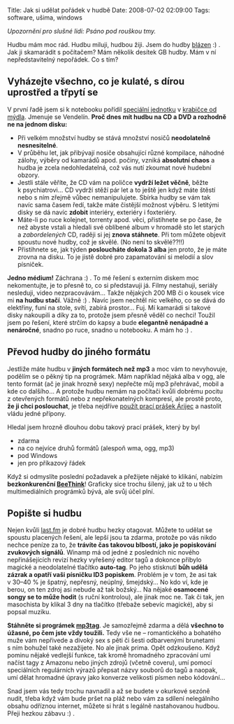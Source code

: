 Title: Jak si udělat pořádek v hudbě
Date: 2008-07-02 02:09:00
Tags: software, ušima, windows

*Upozornění pro slušné lidi: Psáno pod rouškou tmy.*

Hudbu mám moc rád. Hudbu miluji, hudbou žiji. Jsem do hudby [blázen](http://blog.javorek.net/2008/05/07/jedinecna-individua/) :) . Jak ji skamarádit s počítačem? Mám několik desítek GB hudby. Mám v ní nepředstavitelný nepořádek. Co s tím?

## Vyházejte všechno, co je kulaté, s dírou uprostřed a třpytí se

V první řadě jsem si k notebooku pořídil [speciální jednotku](http://www.alza.cz/pevny-disk-hitachi-travelstar-5k250-d85430.htm) v [krabičce od mýdla](http://www.alza.cz/externi-box-msi-starbox-d85883.htm). Jmenuje se Vendelín. **Proč dnes mít hudbu na CD a DVD a rozhodně ne na jednom disku:**

-   Při velkém množství hudby se stává množství nosičů **neodolatelně nesnesitelné**.
-   V průběhu let, jak přibývají nosiče obsahující různé kompilace, náhodné zálohy, výběry od kamarádů apod. počiny, vzniká **absolutní chaos** a hudba je zcela nedohledatelná, což vás nutí zkoumat nové hudební obzory.
-   Jestli stále věříte, že CD vám na poličce **vydrží ležet věčně**, běžte k psychiatrovi… CD vydrží stěží pár let a to ještě jen když máte štěstí nebo s ním zřejmě vůbec nemanipulujete. Sbírka hudby se vám tak navíc sama časem ředí, takže máte čistější možnost výběru. S letitými disky se dá navíc **zdobit** interiéry, exteriéry i foxteriéry.
-   Máte-li po ruce kolejnet, torrenty apod. věci, přistihnete se po čase, že než abyste vstali a hledali své oblíbené album v hromadě sto let starých a *zabordelených* CD, raději si jej **znova stáhnete**. Při tom můžete objevit spoustu nové hudby, což je skvělé. (No není to skvělé??!!)
-   Přistihnete se, jak týden **posloucháte dokola 3 alba** jen proto, že je máte zrovna na disku. To je jistě dobré pro zapamatování si melodií a slov písniček.

**Jedno médium!** Záchrana :) . To mé řešení s externím diskem moc nekomentujte, je to přesně to, co si představuji já. Filmy nestahuji, seriály nesleduji, video nezpracovávám… Takže nějakých 200 MB či o kousek více mi **na hudbu stačí**. Vážně :) . Navíc jsem nechtěl nic velkého, co se dává do elektřiny, funí na stole, svítí, zabírá prostor… Fuj. Mí kamarádi si takové disky nakoupili a díky za to, protože jsem přesně věděl co nechci! Toužil jsem po řešení, které strčím do kapsy a bude **elegantně nenápadné a nenáročné**, snadno po ruce, snadno u notebooku. A mám ho :) .

## Převod hudby do jiného formátu

Jestliže máte hudbu v **jiných formátech než mp3** a moc vám to nevyhovuje, podělím se o pěkný tip na prográmek. Mám například nějaká alba v ogg, ale tento formát (ač je jinak hrozně sexy) nepřečte můj mp3 přehrávač, mobil a kde co dalšího… A protože hudbu nemám na počítači kvůli dobrému pocitu z otevřených formátů nebo z nepřekonatelných kompresí, ale prostě proto, **že ji chci poslouchat**, je třeba nejdříve [použít prací prášek Árijec](http://www.youtube.com/watch?v=hfKknd4-FQY) a nastolit vládu jedné přípony.

Hledal jsem hrozně dlouhou dobu takový prací prášek, který by byl

-   zdarma
-   na co nejvíce druhů formátů (alespoň wma, ogg, mp3)
-   pod Windows
-   jen pro příkazový řádek

Když si odmyslíte poslední požadavek a přežijete nějaké to klikání,
nabízím **bezkonkurenční [BeeThink](http://www.beethink.com/audiotool/MusicHandle/MusicHandle.htm)**! Graficky sice trochu šílený, jak už to u těch multimediálních prográmků bývá, ale svůj účel plní.

## Popište si hudbu

Nejen kvůli [last.fm](http://www.last.fm/user/Littlemaple/) je dobré hudbu hezky otagovat. Můžete to udělat se spoustu placených řešení, ale lepší jsou ta zdarma, protože po vás nikdo nechce peníze za to, že **trávíte čas takovou blbostí, jako je popiskování zvukových signálů**. Winamp má od jedné z posledních nic nového nepřinášejících revizí hezky vyřešený editor tagů a dokonce přibylo magické a neodolatelné tlačítko **auto-tag**. Po jeho stisknutí **bůh udělá zázrak a opatří vaši písničku ID3 popiskem**. Problém je v tom, že asi tak v 30–40 % je špatný, nepřesný, neúplný, šmejdský… No kdo ví, kde je berou, on ten zdroj asi nebude až tak božský… Na nějaké **osamocené songy se to může hodit** (s ruční kontrolou), ale jinak moc ne. Tak či tak, jen masochista by klikal 3 dny na tlačítko (třebaže sebevíc magické), aby si popsal muziku.

**Stáhněte si prográmek [mp3tag](http://www.mp3tag.de/en/)**. Je samozřejmě zdarma a dělá **všechno to úžasné, po čem jste vždy toužili.** Tedy vše ne – romantického a bohatého muže vám nepřivede a divoký sex s pěti či šesti odbarvenými brunetami s ním bohužel také nezažijete. No ale jinak prima. Opět odzkoušeno. Když pominu nějaké vedlejší funkce, tak kromě hromadného zpracování umí načíst tagy z Amazonu nebo jiných zdrojů (včetně coveru), umí pomocí speciálních regulárních výrazů přepsat názvy souborů do tagů a naopak, umí dělat hromadné úpravy jako konverze velikosti písmen nebo kódování…

Snad jsem vás tedy trochu navnadil a až se budete v okurkové sezóně nudit, třeba když vám bude pršet na pláž nebo vám za sdílení nelegálního obsahu odříznou internet, můžete si hrát s legálně nastahovanou hudbou. Přeji hezkou zábavu :) .